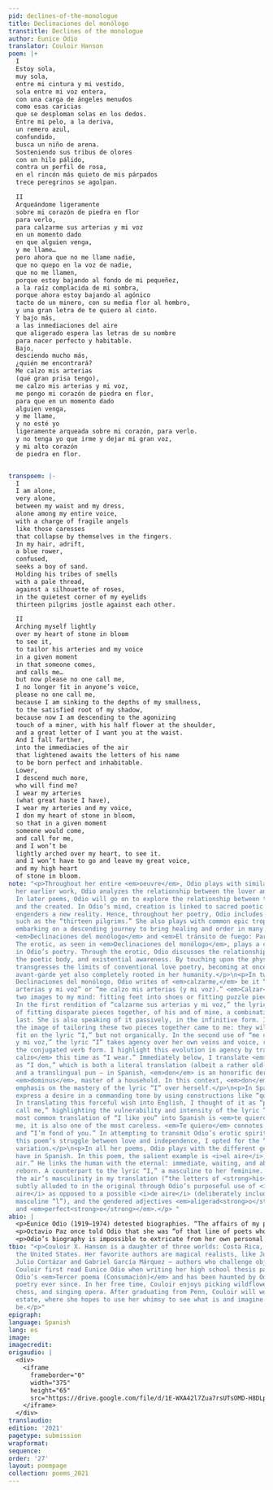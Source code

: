 ```yaml
---
pid: declines-of-the-monologue
title: Declinaciones del monólogo
transtitle: Declines of the monologue
author: Eunice Odio
translator: Couloir Hanson
poem: |+
  I
  Estoy sola,
  muy sola,
  entre mi cintura y mi vestido,
  sola entre mi voz entera,
  con una carga de ángeles menudos
  como esas caricias
  que se desploman solas en los dedos.
  Entre mi pelo, a la deriva,
  un remero azul,
  confundido,
  busca un niño de arena.
  Sosteniendo sus tribus de olores
  con un hilo pálido,
  contra un perfil de rosa,
  en el rincón más quieto de mis párpados
  trece peregrinos se agolpan.

  II
  Arqueándome ligeramente
  sobre mi corazón de piedra en flor
  para verlo,
  para calzarme sus arterias y mi voz
  en un momento dado
  en que alguien venga,
  y me llame…
  pero ahora que no me llame nadie,
  que no quepo en la voz de nadie,
  que no me llamen,
  porque estoy bajando al fondo de mi pequeñez,
  a la raíz complacida de mi sombra,
  porque ahora estoy bajando al agónico
  tacto de un minero, con su media flor al hombro,
  y una gran letra de te quiero al cinto.
  Y bajo más,
  a las inmediaciones del aire
  que aligerado espera las letras de su nombre
  para nacer perfecto y habitable.
  Bajo,
  desciendo mucho más,
  ¿quién me encontrará?
  Me calzo mis arterias
  (qué gran prisa tengo),
  me calzo mis arterias y mi voz,
  me pongo mi corazón de piedra en flor,
  para que en un momento dado
  alguien venga,
  y me llame,
  y no esté yo
  ligeramente arqueada sobre mi corazón, para verlo.
  y no tenga yo que irme y dejar mi gran voz,
  y mi alto corazón
  de piedra en flor.


transpoem: |-
  I
  I am alone,
  very alone,
  between my waist and my dress,
  alone among my entire voice,
  with a charge of fragile angels
  like those caresses
  that collapse by themselves in the fingers.
  In my hair, adrift,
  a blue rower,
  confused,
  seeks a boy of sand.
  Holding his tribes of smells
  with a pale thread,
  against a silhouette of roses,
  in the quietest corner of my eyelids
  thirteen pilgrims jostle against each other.

  II
  Arching myself lightly
  over my heart of stone in bloom
  to see it,
  to tailor his arteries and my voice
  in a given moment
  in that someone comes,
  and calls me…
  but now please no one call me,
  I no longer fit in anyone’s voice,
  please no one call me,
  because I am sinking to the depths of my smallness,
  to the satisfied root of my shadow,
  because now I am descending to the agonizing
  touch of a miner, with his half flower at the shoulder,
  and a great letter of I want you at the waist.
  And I fall farther,
  into the immediacies of the air
  that lightened awaits the letters of his name
  to be born perfect and inhabitable.
  Lower,
  I descend much more,
  who will find me?
  I wear my arteries
  (what great haste I have),
  I wear my arteries and my voice,
  I don my heart of stone in bloom,
  so that in a given moment
  someone would come,
  and call for me,
  and I won’t be
  lightly arched over my heart, to see it.
  and I won’t have to go and leave my great voice,
  and my high heart
  of stone in bloom.
note: "<p>Throughout her entire <em>oeuvre</em>, Odio plays with similar themes. In
  her earlier work, Odio analyzes the relationship between the lover and the beloved.
  In later poems, Odio will go on to explore the relationship between the creator
  and the created. In Odio’s mind, creation is linked to sacred poetic language, which
  engenders a new reality. Hence, throughout her poetry, Odio includes biblical allusions,
  such as the “thirteen pilgrims.” She also plays with common epic tropes, such as
  embarking on a descending journey to bring healing and order in many poems, including
  <em>Declinaciones del monólogo</em> and <em>El tránsito de fuego: Parte II</em>.
  The erotic, as seen in <em>Declinaciones del monólogo</em>, plays a central role
  in Odio’s poetry. Through the erotic, Odio discusses the relationship between sexuality,
  the poetic body, and existential awareness. By touching upon the physical, she also
  transgresses the limits of conventional love poetry, becoming at once incredibly
  avant-garde yet also completely rooted in her humanity.</p>\n<p>In two parts of
  Declinaciones del monólogo, Odio writes of <em>calzarme,</em> be it “calzarme sus
  arterias y mi voz” or “me calzo mis arterias (y mi voz).” <em>Calzar</em> brings
  two images to my mind: fitting feet into shoes or fitting puzzle pieces together.
  In the first rendition of “calzarme sus arterias y mi voz,” the lyric “I” speaks
  of fitting disparate pieces together, of his and of mine, a combination that cannot
  last. She is also speaking of it passively, in the infinitive form. In this spirit,
  the image of tailoring these two pieces together came to me: they will synthetically
  fit on the lyric “I,” but not organically. In the second use of “me calzo mis arterias
  y mi voz,” the lyric “I” takes agency over her own veins and voice, reflected in
  the conjugated verb form. I highlight this evolution in agency by translating <em>me
  calzo</em> this time as “I wear.” Immediately below, I translate <em>me pongo</em>
  as “I don,” which is both a literal translation (albeit a rather old-fashioned one)
  and a translingual pun — in Spanish, <em>don</em> is an honorific derived from Latin
  <em>dominus</em>, master of a household. In this context, <em>don</em> places additional
  emphasis on the mastery of the lyric “I” over herself.</p>\n<p>In Spanish, you can
  express a desire in a commanding tone by using constructions like “que no me llamen.”
  In translating this forceful wish into English, I thought of it as “please no one
  call me,” highlighting the vulnerability and intensity of the lyric “I.”</p>\nThe
  most common translation of “I like you” into Spanish is <em>te quiero</em> — to
  me, it is also one of the most careless. <em>Te quiero</em> connotes “I want you”
  and “I’m fond of you.” In attempting to transmit Odio’s erotic spirit as well as
  this poem’s struggle between love and independence, I opted for the “I want you”
  variation.</p>\n<p>In all her poems, Odio plays with the different genders words
  have in Spanish. In this poem, the salient example is <i>el aire</i>, “the (masculine)
  air.” He links the human with the eternal: immediate, waiting, and about to become
  reborn. A counterpart to the lyric “I,” a masculine to her feminine. Thus, I emphasized
  the air’s masculinity in my translation (“the letters of <strong>his</strong> name”),
  subtly alluded to in the original through Odio’s purposeful use of <i>de <strong>l</strong>
  aire</i> as opposed to a possible <i>de aire</i> (deliberately including the implied
  masculine “l”), and the gendered adjectives <em>aligerad<strong>o</strong></em>
  and <em>perfect<strong>o</strong></em>.</p> "
abio: |
  <p>Eunice Odio (1919–1974) detested biographies. “The affairs of my private life are the most private and, in general, no one knows them, except me.” Even so, I will attempt to provide a brief sketch of Odio’s lives — both the inner poetic life she constructed and the outer tragedy she lived — to better color her work.</p>
  <p>Octavio Paz once told Odio that she was “of that line of poets who invent their own mythology, like Blake, like St. John Perse, like Ezra Pound; and they are rubbed out, because no one understands them until years or even centuries after their death.” And as mythological Odio’s writing certainly is: she plays with language and gender and reality, often relaying her own mystical experiences in her poetry, inspired by old epics.</p>
  <p>Odio’s biography is impossible to extricate from her own personal mythology. For the longest time, scholars believed her birth year to have been 1922, perhaps due to Odio’s coquetry, until it was discovered that Odio had in fact been born in 1919. Her own death is even further shrouded in mystery: she was found ten days after her death, alone, in her bathtub in Mexico sometime in 1974; the exact date is uncertain. Suspicions as to how she died abound: suicide by venom, an accidental slip in the tub, assassination. The one certainty from Odio’s life is that she migrated from Costa Rica northward, seeking a home for her fierce individuality and expression. She never found it.</p>
tbio: "<p>Couloir X. Hanson is a daughter of three worlds: Costa Rica, Germany, and
  the United States. Her favorite authors are magical realists, like Juan Rulfo and
  Julio Cortázar and Gabriel García Márquez — authors who challenge objective reality.
  Couloir first read Eunice Odio when writing her high school thesis partially on
  Odio’s <em>Tercer poema (Consumación)</em> and has been haunted by Odio’s mythological
  poetry ever since. In her free time, Couloir enjoys picking wildflowers, playing
  chess, and singing opera. After graduating from Penn, Couloir will work in real
  estate, where she hopes to use her whimsy to see what is and imagine what could
  be.</p>"
epigraph: 
language: Spanish
lang: es
image: 
imagecredit: 
origaudio: |
  <div>
    <iframe
      frameborder="0"
      width="375"
      height="65"
      src="https://drive.google.com/file/d/1E-WXA42l7Zua7rsUTsOMD-H8DLp_gxeb/preview">
    </iframe>
  </div>
translaudio: 
edition: '2021'
pagetype: submission
wrapformat: 
sequence: 
order: '27'
layout: poempage
collection: poems_2021
---
```

